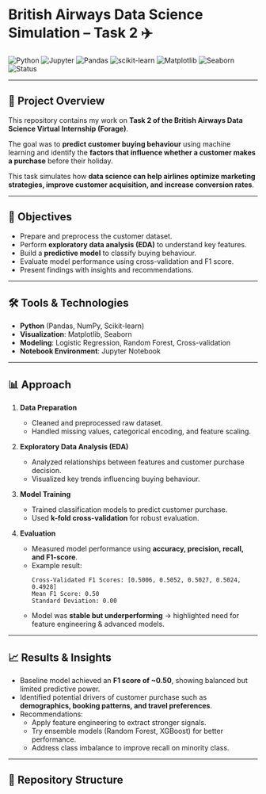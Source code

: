 # British Airways Data Science Simulation – Task 2 ✈️  

![Python](https://img.shields.io/badge/Python-3.8%2B-blue?logo=python&logoColor=white)
![Jupyter](https://img.shields.io/badge/Jupyter-Notebook-orange?logo=jupyter)
![Pandas](https://img.shields.io/badge/Pandas-Data%20Analysis-150458?logo=pandas)
![scikit-learn](https://img.shields.io/badge/scikit--learn-ML-F7931E?logo=scikit-learn&logoColor=white)
![Matplotlib](https://img.shields.io/badge/Matplotlib-Visualization-11557c)
![Seaborn](https://img.shields.io/badge/Seaborn-EDA-008080)
![Status](https://img.shields.io/badge/Project-Completed-brightgreen)

---

## 📌 Project Overview  

This repository contains my work on **Task 2 of the British Airways Data Science Virtual Internship (Forage)**.  

The goal was to **predict customer buying behaviour** using machine learning and identify the **factors that influence whether a customer makes a purchase** before their holiday.  

This task simulates how **data science can help airlines optimize marketing strategies, improve customer acquisition, and increase conversion rates**.  

---

## 🎯 Objectives  

- Prepare and preprocess the customer dataset.  
- Perform **exploratory data analysis (EDA)** to understand key features.  
- Build a **predictive model** to classify buying behaviour.  
- Evaluate model performance using cross-validation and F1 score.  
- Present findings with insights and recommendations.  

---

## 🛠 Tools & Technologies  

- **Python** (Pandas, NumPy, Scikit-learn)  
- **Visualization**: Matplotlib, Seaborn  
- **Modeling**: Logistic Regression, Random Forest, Cross-validation  
- **Notebook Environment**: Jupyter Notebook  

---

## 📊 Approach  

1. **Data Preparation**  
   - Cleaned and preprocessed raw dataset.  
   - Handled missing values, categorical encoding, and feature scaling.  

2. **Exploratory Data Analysis (EDA)**  
   - Analyzed relationships between features and customer purchase decision.  
   - Visualized key trends influencing buying behaviour.  

3. **Model Training**  
   - Trained classification models to predict customer purchase.  
   - Used **k-fold cross-validation** for robust evaluation.  

4. **Evaluation**  
   - Measured model performance using **accuracy, precision, recall, and F1-score**.  
   - Example result:  
     ```
     Cross-Validated F1 Scores: [0.5006, 0.5052, 0.5027, 0.5024, 0.4928]
     Mean F1 Score: 0.50
     Standard Deviation: 0.00
     ```
   - Model was **stable but underperforming** → highlighted need for feature engineering & advanced models.  

---

## 📈 Results & Insights  

- Baseline model achieved an **F1 score of ~0.50**, showing balanced but limited predictive power.  
- Identified potential drivers of customer purchase such as **demographics, booking patterns, and travel preferences**.  
- Recommendations:  
  - Apply feature engineering to extract stronger signals.  
  - Try ensemble models (Random Forest, XGBoost) for better performance.  
  - Address class imbalance to improve recall on minority class.  

---

## 📂 Repository Structure  


